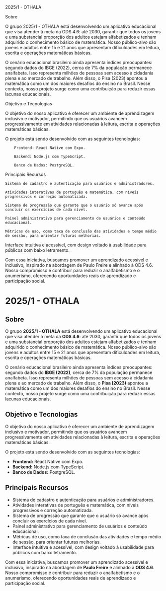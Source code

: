 2025/1 - OTHALA

Sobre

O grupo 2025/1 - OTHALA está desenvolvendo um aplicativo educacional que visa atender à meta da ODS 4.6: até 2030, garantir que todos os jovens e uma substancial proporção dos adultos estejam alfabetizados e tenham adquirido o conhecimento básico de matemática. Nosso público-alvo são jovens e adultos entre 15 e 21 anos que apresentam dificuldades em leitura, escrita e operações matemáticas básicas.

O cenário educacional brasileiro ainda apresenta índices preocupantes: segundo dados do IBGE (2022), cerca de 7% da população permanece analfabeta. Isso representa milhões de pessoas sem acesso à cidadania plena e ao mercado de trabalho. Além disso, o Pisa (2023) apontou a matemática como um dos maiores desafios do ensino no Brasil. Nesse contexto, nosso projeto surge como uma contribuição para reduzir essas lacunas educacionais.

Objetivo e Tecnologias
 
O objetivo do nosso aplicativo é oferecer um ambiente de aprendizagem inclusivo e motivador, permitindo que os usuários avancem progressivamente em atividades relacionadas à leitura, escrita e operações matemáticas básicas.

O projeto está sendo desenvolvido com as seguintes tecnologias:

        Frontend: React Native com Expo.

        Backend: Node.js com TypeScript.

        Banco de Dados: PostgreSQL.



Principais Recursos

    Sistema de cadastro e autenticação para usuários e administradores.

    Atividades interativas de português e matemática, com níveis progressivos e correção automatizada.

    Sistema de progressão que garante que o usuário só avance após concluir os exercícios de cada nível.

    Painel administrativo para gerenciamento de usuários e conteúdo educacional.

    Métricas de uso, como taxa de conclusão das atividades e tempo médio de sessão, para orientar futuras melhorias.

Interface intuitiva e acessível, com design voltado à usabilidade para públicos com baixo letramento.

Com essa iniciativa, buscamos promover um aprendizado acessível e inclusivo, inspirado na abordagem de Paulo Freire e alinhado à ODS 4.6. Nosso compromisso é contribuir para reduzir o analfabetismo e o anumerismo, oferecendo oportunidades reais de aprendizado e participação social.
# 2025/1 - OTHALA

## Sobre

O grupo **2025/1 - OTHALA** está desenvolvendo um aplicativo educacional que visa atender à meta da **ODS 4.6**: até 2030, garantir que todos os jovens e uma substancial proporção dos adultos estejam alfabetizados e tenham adquirido o conhecimento básico de matemática. Nosso público-alvo são jovens e adultos entre 15 e 21 anos que apresentam dificuldades em leitura, escrita e operações matemáticas básicas.

O cenário educacional brasileiro ainda apresenta índices preocupantes: segundo dados do **IBGE (2022)**, cerca de 7% da população permanece analfabeta. Isso representa milhões de pessoas sem acesso à cidadania plena e ao mercado de trabalho. Além disso, o **Pisa (2023)** apontou a matemática como um dos maiores desafios do ensino no Brasil. Nesse contexto, nosso projeto surge como uma contribuição para reduzir essas lacunas educacionais.

## Objetivo e Tecnologias

O objetivo do nosso aplicativo é oferecer um ambiente de aprendizagem inclusivo e motivador, permitindo que os usuários avancem progressivamente em atividades relacionadas à leitura, escrita e operações matemáticas básicas.

O projeto está sendo desenvolvido com as seguintes tecnologias:

- **Frontend:** React Native com Expo.  
- **Backend:** Node.js com TypeScript.  
- **Banco de Dados:** PostgreSQL.  

## Principais Recursos

- Sistema de cadastro e autenticação para usuários e administradores.  
- Atividades interativas de português e matemática, com níveis progressivos e correção automatizada.  
- Sistema de progressão que garante que o usuário só avance após concluir os exercícios de cada nível.  
- Painel administrativo para gerenciamento de usuários e conteúdo educacional.  
- Métricas de uso, como taxa de conclusão das atividades e tempo médio de sessão, para orientar futuras melhorias.  
- Interface intuitiva e acessível, com design voltado à usabilidade para públicos com baixo letramento.  

Com essa iniciativa, buscamos promover um aprendizado acessível e inclusivo, inspirado na abordagem de **Paulo Freire** e alinhado à **ODS 4.6**. Nosso compromisso é contribuir para reduzir o analfabetismo e o anumerismo, oferecendo oportunidades reais de aprendizado e participação social.
